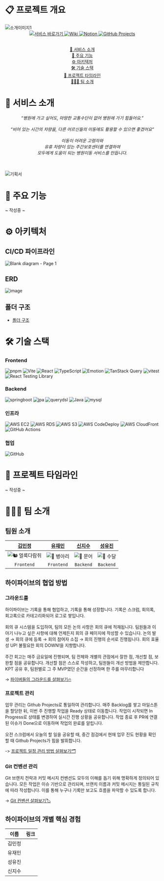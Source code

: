 # 📋 프로젝트 개요
<img alt="소개이미지1" src="https://github.com/user-attachments/assets/aced3d90-5c8a-4f3f-b0fc-08732ba3d998" />
<div align="center">
  <a href="https://서비스링크.com">
    <img src="https://img.shields.io/badge/Service-%2300C4B3?style=for-the-badge&logo=vercel&logoColor=white&color=FF7700" alt="서비스 바로가기" />
  </a>
  <a href="https://github.com/softeerbootcamp-6th/Team5-HyFive/wiki">
    <img src="https://img.shields.io/badge/Wiki-%236e6e6e?style=for-the-badge&logo=bookstack&logoColor=white&color=346FFA" alt="Wiki" />
  </a>
  <a href="https://spiffy-centipede-875.notion.site/HyFive-23b62570e7c480df80e3ca54de7e7a88?source=copy_link">
    <img src="https://img.shields.io/badge/Notion-%23000000?style=for-the-badge&logo=notion&logoColor=black&color=white" alt="Notion" />
  </a>
  <a href="https://github.com/orgs/softeerbootcamp-6th/projects/5">
    <img src="https://img.shields.io/badge/Project-%23121011?style=for-the-badge&logo=github&logoColor=white&color=000000" alt="GitHub Projects" />
  </a>
</div>
<br/>
<p align="center">
<a href="#-서비스-소개">🎨 서비스 소개</a> <br>
<a href="#-주요-기능">📌 주요 기능</a> <br>
<a href="#-아키텍처">⚙️ 아키텍처</a> <br>
<a href="#-기술-스택">🛠 기술 스택</a> <br>
<a href="#-프로젝트-타임라인">📅 프로젝트 타임라인</a> <br>
<a href="#-팀-소개">👨‍👩‍👧‍ 팀 소개</a> <br>
</p>

# 🎨 서비스 소개
<div align="center">
    <h6>“병원에 가고 싶어도, 마땅한 교통수단이 없어 병원에 가기 힘들어요.”<br><br>
    “비어 있는 시간의 차량을, 다른 어르신들의 이동에도 활용할 수 있으면 좋겠어요”<br><br>
    이동이 어려운 고령자와<br>
    유휴 차량이 있는 주간보호센터를 연결하여<br>
    모두에게 도움이 되는 병원이동 서비스를 만듭니다.
    </h6>
    <br>
</div>
<img alt="기획서" src="https://github.com/user-attachments/assets/c3273ab8-4ef8-4e8b-a741-5d5050beae8c" />

# 📌 주요 기능
~ 작성중 ~

# ⚙️ 아키텍처

## CI/CD 파이프라인
<img src="https://github.com/user-attachments/assets/2c868aec-54ed-41d8-a5ce-54f4e58d5be2" alt="Blank diagram - Page 1" style="max-width: 100%; height: auto;">

## ERD
<img alt="image" src="https://github.com/user-attachments/assets/83562a54-de9d-4e35-970a-fad82c2100f9" style="max-width: 100%; height: auto;"/>

## 폴더 구조
- [폴더 구조](https://github.com/softeerbootcamp-6th/Team5-HyFive/wiki/%ED%8F%B4%EB%8D%94-%EA%B5%AC%EC%A1%B0)


# 🛠 기술 스택

### Frontend
![pnpm](https://github.com/user-attachments/assets/1d5df84a-cf9f-46ec-91bb-d7cd0d2cac3a)
![Vite](https://github.com/user-attachments/assets/bb61c864-3811-4492-ac56-46ad939f2632)
![React](https://github.com/user-attachments/assets/e59b2768-3f50-4646-8181-fe47f64f8912)
![TypeScript](https://github.com/user-attachments/assets/20788203-4a3a-4657-9138-83c998ce836f)
![Emotion](https://github.com/user-attachments/assets/db0b9097-d081-44fb-97dd-34822e2518fc)
![TanStack Query](https://github.com/user-attachments/assets/52d1d033-39b9-4ecf-997d-71a04ba775aa)
![vitest](https://github.com/user-attachments/assets/ce7018cc-ba98-45bb-b068-42eda615a632)
![React Testing Library](https://github.com/user-attachments/assets/dc495313-eb1e-46ae-a32d-c9c1ac678117)

### Backend
![springboot](https://github.com/user-attachments/assets/e9f38458-5d2b-491e-91a9-764d9007931a)
![jpa](https://github.com/user-attachments/assets/1bd69556-bb04-4b2a-8237-3eeb43482ffe)
![querydsl](https://github.com/user-attachments/assets/b40d2fc8-4de4-4761-9272-f5fd7a4bb3d5)
![Java](https://github.com/user-attachments/assets/7fb1a331-0ff7-4ffd-9ce6-74f5e2eaf0a7)
![mysql](https://github.com/user-attachments/assets/8c294b7e-678d-414f-95e3-6f3dce185dba)

### 인프라
![AWS EC2](https://github.com/user-attachments/assets/3c888bc3-b50b-453f-9b1b-ab10c3aed706)
![AWS RDS](https://github.com/user-attachments/assets/f20131c5-1c5a-49e5-8564-ed07ba876ebf)
![AWS S3](https://github.com/user-attachments/assets/0b0e1b9c-6993-48a1-906d-f2f62b25db87)
![AWS CodeDeploy](https://github.com/user-attachments/assets/aa8b0356-ba21-4b33-8ff2-bde5eadda8bf)
![AWS CloudFront](https://github.com/user-attachments/assets/a9c4e963-a054-45a4-939e-d5dae33f393d)
![GitHub Actions](https://github.com/user-attachments/assets/98ef3abf-347d-4a73-ba21-767762d572f6)

### 협업
![GitHub](https://github.com/user-attachments/assets/d8fa149a-6cc1-4742-8134-62c4131f6d35)

# 📅 프로젝트 타임라인
~ 작성중 ~

# 👨‍👩‍👧‍ 팀 소개

## 팀원 소개
| [김민정](https://github.com/minjeongss) | [유재민](https://github.com/jjamming) | [신지수](https://github.com/didyou88) | [성유진](https://github.com/jin20fd) |
| :--: | :--: | :--: | :--: |
| <img alt="🐿️ 얼룩다람쥐" src="https://github.com/user-attachments/assets/2850d6d1-8a91-490d-a165-79a0f9b5b2a7" /> | <img alt="🐤 병아리" src="https://github.com/user-attachments/assets/57355521-3343-4c91-b278-2bf65d87c434" /> | <img alt="🐙 문어" src="https://github.com/user-attachments/assets/3c471eb1-c66b-42be-a9f9-16d1b7b9fe1f" /> | <img alt="🦦 수달" src="https://github.com/user-attachments/assets/8a7144b5-2e85-4bb0-b359-8797a2b74569" /> |
| `Frontend` | `Frontend` | `Backend` | `Backend` |

## 하이파이브의 협업 방법
### 그라운드룰
하이파이브는 기록을 통해 협업하고, 기록을 통해 성장합니다. 기록은 스크럼, 회의록, 회고록으로 카테고리화되어 로그로 쌓입니다.<br/><br/>
회의 큐 시스템을 도입하여, 팀의 모든 논의 사항은 회의 큐에 적재됩니다. 팀원들과 이야기 나누고 싶은 사항에 대해 언제든지 회의 큐 페이지에 작성할 수 있습니다. 논의 발생 → 회의 큐에 등록 → 회의 참여자 소집 → 회의 진행의 순서로 진행됩니다. 회의 효율성 UP! 불필요한 회의 DOWN!을 지향합니다.<br/><br/>
주간 회고는 매주 금요일에 진행되며, 팀 전체와 개별의 관점에서 잘한 점, 개선할 점, 보완할 점을 공유합니다. 개선할 점은 스스로 작성하고, 팀원들이 개선 방법을 제안합니다. KPT 공유 후, 팀원별로 그 주 MVP였던 순간을 선정하며 한 주를 마무리합니다  

→ [파이버들의 그라운드를 살펴보기🔥](https://github.com/softeerbootcamp-6th/Team5-HyFive/wiki/%F0%9F%A4%9D-%ED%8C%80-%EA%B7%B8%EB%9D%BC%EC%9A%B4%EB%93%9C%EB%A3%B0)

### 프로젝트 관리
업무 관리는 Github Projects로 통일하여 관리합니다. 매주 Backlog를 쌓고 마일스톤을 할당한 뒤, 이번 주 진행할 작업을 Ready 상태로 이동합니다. 작업이 시작되면 In Progress로 상태를 변경하여 실시간 진행 상황을 공유합니다. 작업 종료 후 PR에 연결된 이슈가 Done으로 이동하며 작업의 완료를 알립니다.<br/><br/>
오전 스크럼에서 오늘의 할 일을 공유할 때, 중간 점검에서 현재 업무 진도 현황을 확인할 때 Github Projects가 힘을 발휘합니다.

-> [프로젝트 일정 관리 방법 살펴보기🗂️](https://github.com/orgs/softeerbootcamp-6th/projects/5)

### Git 컨벤션 관리
Git 브랜치 전략과 커밋 메시지 컨벤션도 모두의 이해를 돕기 위해 명확하게 정의되어 있습니다. 모든 작업은 이슈 기반으로 관리되며, 브랜치 이름과 커밋 메시지는 통일된 규칙에 따라 작성합니다. 이를 통해 누구나 기록만 보고도 흐름을 파악할 수 있도록 합니다.

-> [Git 컨벤션 살펴보기🏷️](https://github.com/softeerbootcamp-6th/Team5-HyFive/wiki/%EA%B9%83%ED%97%88%EB%B8%8C-%EC%BB%A8%EB%B2%A4%EC%85%98)

## 하이파이브의 개별 핵심 경험

이름 | 링크
-- | --
김민정 |  
유재민 |  
성유진 |  
신지수 |  